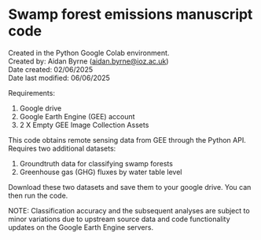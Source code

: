 # Swamp forest emissions manuscript code
Created in the Python Google Colab environment.  
Created by: Aidan Byrne (aidan.byrne@ioz.ac.uk)  
Date created: 02/06/2025  
Date last modified: 06/06/2025

Requirements:
1) Google drive
2) Google Earth Engine (GEE) account
3) 2 X Empty GEE Image Collection Assets

This code obtains remote sensing data from GEE through the Python API. Requires two additional datasets:
1) Groundtruth data for classifying swamp forests
2) Greenhouse gas (GHG) fluxes by water table level

Download these two datasets and save them to your google drive. You can then run the code.  

NOTE: Classification accuracy and the subsequent analyses are subject to minor variations due to upstream source data and code functionality updates on the Google Earth Engine servers.


